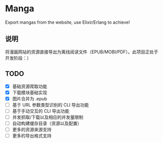 # Manga

Export mangas from the website, use Elixir/Erlang to achieve!

## 说明

将漫画网站的资源直接导出为离线阅读文件（EPUB/MOBI/PDF）。此项目正处于开发阶段：）


## TODO

- [x] 基础资源爬取功能
- [x] 下载模块基础实现
- [x] 图片合并为 .epub
- [ ] 基于 URL 参数类型识别的 CLI 导出功能
- [ ] 基于手动交互的 CLI 导出功能
- [ ] 并发抓取/下载以及相应的并发量限制
- [ ] 自动构建缓存目录（资源以及配置）
- [ ] 更多的资源来源支持
- [ ] 更多的导出格式支持
